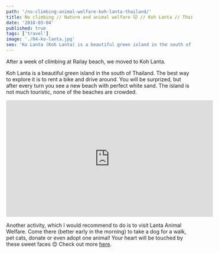 ```yaml
---
path: '/no-climbing-animal-welfare-koh-lanta-thailand/'
title: No climbing // Nature and animal welfare 🐱 // Koh Lanta // Thailand
date: '2018-03-04'
published: true
tags: ['travel']
image: './04-ko-lanta.jpg'
seo: 'Ko Lanta (Koh Lanta) is a beautiful green island in the south of Thailand. The best way to explore it is to rent a bike and drive around. Another activity is to visit Lanta Animal Welfare.'
---
```


After a week of climbing at Railay beach, we moved to Koh Lanta.

Koh Lanta is a beautiful green island in the south of Thailand. The best way to explore it is to rent a bike and drive around. You will be surprized, but after every turn you see a new beach with perfect white sand. The island is not much touristic, none of the beaches are crowded.

<iframe width="560" height="315" src="https://www.youtube.com/embed/6ktiCBqbsSA?rel=0" frameborder="0" allow="autoplay; encrypted-media" allowfullscreen></iframe>

Another activity, which I would recommend to do is to visit Lanta Animal Welfare. Come there (better early in the morning) to take a dog for a walk, pet cats, donate or even adopt one animal! Your heart will be touched by these sweet faces :blush: Check out more [here](http://www.lantaanimalwelfare.com/).
